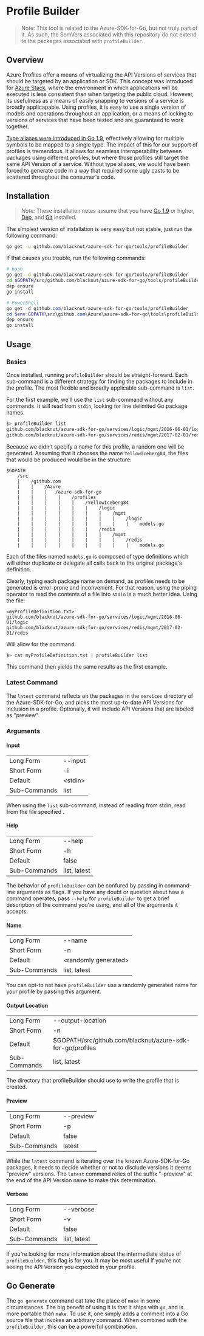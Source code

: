 # Profile Builder

> Note: This tool is related to the Azure-SDK-for-Go, but not truly part of it. As such, the SemVers associated with this repository do not extend to the packages associated with `profileBuilder`.

## Overview

Azure Profiles offer a means of virtualizing the API Versions of services that should be targeted by an application or SDK.
This concept was introduced for [Azure Stack](https://azure.microsoft.com/overview/azure-stack), where the environment in
which applications will be executed is less consistent than when targeting the public cloud. However, its usefulness as a
means of easily snapping to versions of a service is broadly applicapable. Using profiles, it is easy to use a single version
of models and operations throughout an application, or a means of locking to versions of services that have been tested and
are guaranteed to work together.

[Type aliases were introduced in Go 1.9](https://golang.org/doc/go1.9#language), effectively allowing for multiple symbols
to be mapped to a single type. The impact of this for our support of profiles is tremendous. It allows for seamless
interoperability between packages using different profiles, but where those profiles still target the same API Version of a
service. Without type aliases, we would have been forced to generate code in a way that required some ugly casts to be
scattered throughout the consumer's code.

## Installation

> *Note:* These installation notes assume that you have [Go 1.9](https://blog.golang.org/go1.9) or higher, [Dep](https://github.com/golang/dep), and [Git](https://git-scm.com/) installed.

The simplest version of installation is very easy but not stable, just run the following command:

``` bash
go get -u github.com/blacknut/azure-sdk-for-go/tools/profileBuilder
```

If that causes you trouble, run the following commands:

``` bash
# bash
go get -d github.com/blacknut/azure-sdk-for-go/tools/profileBuilder
cd $GOPATH/src/github.com/blacknut/azure-sdk-for-go/tools/profileBuilder
dep ensure
go install
```

``` PowerShell
# PowerShell
go get -d github.com/blacknut/azure-sdk-for-go/tools/profileBuilder
cd $env:GOPATH\src\github.com\Azure\azure-sdk-for-go\tools\profileBuilder
dep ensure
go install
```

## Usage
### Basics
Once installed, running `profileBuilder` should be straight-forward. Each sub-command is a different strategy for finding the packages to include in the profile. The most flexible and broadly applicable sub-command is `list`.

For the first example, we'll use the `list` sub-command without any commands. It will read from `stdin`, looking for line delimited Go package names.

``` bash
$> profileBuilder list
github.com/blacknut/azure-sdk-for-go/services/logic/mgmt/2016-06-01/logic
github.com/blacknut/azure-sdk-for-go/services/redis/mgmt/2017-02-01/redis
```

Because we didn't specify a name for this profile, a random one will be generated. Assuming that it chooses the name `YellowIceberg84`, the files that would be produced would be in the structure:

```
$GOPATH
    /src
    |    /github.com
    |    |    /Azure
    |    |    |   /azure-sdk-for-go
    |    |    |    |    /profiles
    |    |    |    |    |    /YellowIceberg84
    |    |    |    |    |    |    /logic
    |    |    |    |    |    |    |    /mgmt
    |    |    |    |    |    |    |    |    /logic
    |    |    |    |    |    |    |    |    |    models.go
    |    |    |    |    |    |    /redis
    |    |    |    |    |    |    |    /mgmt
    |    |    |    |    |    |    |    |    /redis
    |    |    |    |    |    |    |    |    |    models.go

```

Each of the files named `models.go` is composed of type definitions which will either duplicate or delegate all calls back to the original package's definition.

Clearly, typing each package name on demand, as profiles needs to be generated is error-prone and inconvenient. For that reason, using the piping operator to read the contents of a file into `stdin` is a much better idea. Using the file:


```
<myProfileDefinition.txt>
github.com/blacknut/azure-sdk-for-go/services/logic/mgmt/2016-06-01/logic
github.com/blacknut/azure-sdk-for-go/services/redis/mgmt/2017-02-01/redis
```

Will allow for the command:

``` bash
$> cat myProfileDefinition.txt | profileBuilder list
```

This command then yields the same results as the first example.

### Latest Command

The `latest` command reflects on the packages in the `services` directory of the Azure-SDK-for-Go, and picks the most up-to-date API Versions for inclusion in a profile. Optionally, it will include API Versions that are labeled as "preview".

### Arguments

#### Input

|              |              |
|--------------|--------------|
| Long Form    | --input      |
| Short Form   | -i           |
| Default      | \<stdin>     |
| Sub-Commands | list         |

When using the `list` sub-command, instead of reading from stdin, read from the file specified .
#### Help

|              |              |
|--------------|--------------|
| Long Form    | --help       |
| Short Form   | -h           |
| Default      | false        |
| Sub-Commands | list, latest |

The behavior of `profileBuilder` can be confured by passing in command-line arguments as flags. If you have any doubt or question about how a command operates, pass `--help` for `profileBuilder` to get a brief description of the command you're using, and all of the arguments it accepts.

#### Name

|              |                       |
|--------------|-----------------------|
| Long Form    | --name                |
| Short Form   | -n                    |
| Default      | \<randomly generated> |
| Sub-Commands | list, latest          |

You can opt-to not have `profileBuilder` use a randomly generated name for your profile by passing this argument.

#### Output Location

|              |                                                        |
|--------------|--------------------------------------------------------|
| Long Form    | --output-location                                      |
| Short Form   | -n                                                     |
| Default      | $GOPATH/src/github.com/blacknut/azure-sdk-for-go/profiles |
| Sub-Commands | list, latest                                           |

The directory that profileBuilder should use to write the profile that is created.

#### Preview

|              |                 |
|--------------|-----------------|
| Long Form    | --preview       |
| Short Form   | -p              |
| Default      | false           |
| Sub-Commands | latest          |

While the `latest` command is iterating over the known Azure-SDK-for-Go packages, it needs to decide whether or not to disclude versions it deems "preview" versions. The `latest` command relies of the suffix "-preview" at the end of the API Version name to make this determination.

#### Verbose

|              |                 |
|--------------|-----------------|
| Long Form    | --verbose       |
| Short Form   | -v              |
| Default      | false           |
| Sub-Commands | list, latest    |

If you're looking for more information about the intermediate status of `profileBuilder`, this flag is for you. It may be most useful if you're not seeing the API Version you expected in your profile.

## Go Generate

The `go generate` command cat take the place of `make` in some circumstances. The big benefit of using it is that it ships with `go`, and is more portable than `make`. To use it, one simply adds a comment into a Go source file that invokes an arbitrary command. When combined with the `profileBuilder`, this can be a powerful combination.
